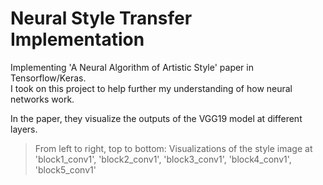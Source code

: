# Neural Style Transfer Implementation
Implementing 'A Neural Algorithm of Artistic Style' paper in Tensorflow/Keras.   
I took on this project to help further my understanding of how neural networks work.

In the paper, they visualize the outputs of the VGG19 model at different layers.  
> From left to right, top to bottom: Visualizations of the style image at   
> 'block1_conv1', 'block2_conv1', 'block3_conv1', 'block4_conv1', 'block5_conv1'
